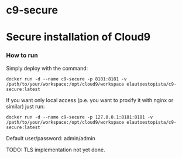 # c9-secure

# Secure installation of Cloud9

### How to run

Simply deploy with the command:

```docker run -d --name c9-secure -p 8181:8181 -v /path/to/your/workspace:/opt/cloud9/workspace elautoestopista/c9-secure:latest```

If you want only local access (p.e. you want to proxify it with nginx or similar) just run:

```docker run -d --name c9-secure -p 127.0.0.1:8181:8181 -v /path/to/your/workspace:/opt/cloud9/workspace elautoestopista/c9-secure:latest```

Default user/password: admin/admin

TODO: TLS implementation not yet done.

